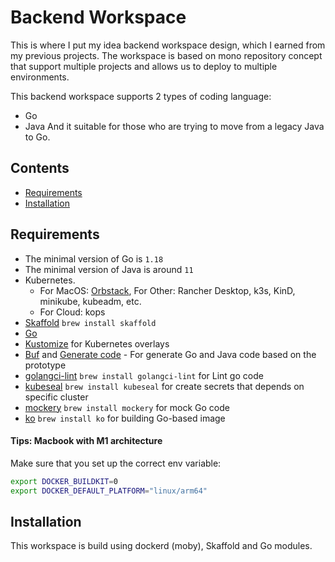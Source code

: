 # Backend Workspace
This is where I put my idea backend workspace design, which I earned from my previous projects. The workspace is based on mono repository concept that support multiple projects and allows us to deploy to multiple environments.

This backend workspace supports 2 types of coding language: 
- Go  
- Java
And it suitable for those who are trying to move from a legacy Java to Go.

## Contents
 - [Requirements](#requirements)
 - [Installation](#installation)


## Requirements
- The minimal version of Go is `1.18`
- The minimal version of Java is around `11`
- Kubernetes. 
    + For MacOS: [Orbstack](https://orbstack.dev/), For Other: Rancher Desktop, k3s, KinD, minikube, kubeadm, etc.
    + For Cloud: kops
- [Skaffold](https://skaffold.dev) `brew install skaffold`
- [Go](https://go.dev/dl/)
- [Kustomize](https://kubectl.docs.kubernetes.io/installation/kustomize/) for Kubernetes overlays 
- [Buf](https://docs.buf.build/installation) and [Generate code](https://docs.buf.build/tour/generate-go-code) - For generate Go and Java code based on the prototype
- [golangci-lint](https://github.com/golangci/golangci-lint) `brew install golangci-lint` for Lint go code
- [kubeseal](https://github.com/bitnami-labs/sealed-secrets) `brew install kubeseal` for create secrets that depends on specific cluster
- [mockery](https://github.com/vektra/mockery) `brew install mockery` for mock Go code
- [ko](https://github.com/google/ko) `brew install ko` for building Go-based image

#### Tips: Macbook with M1 architecture
Make sure that you set up the correct env variable:

```bash
export DOCKER_BUILDKIT=0
export DOCKER_DEFAULT_PLATFORM="linux/arm64"
```

## Installation

This workspace is build using dockerd (moby), Skaffold and Go modules. 
